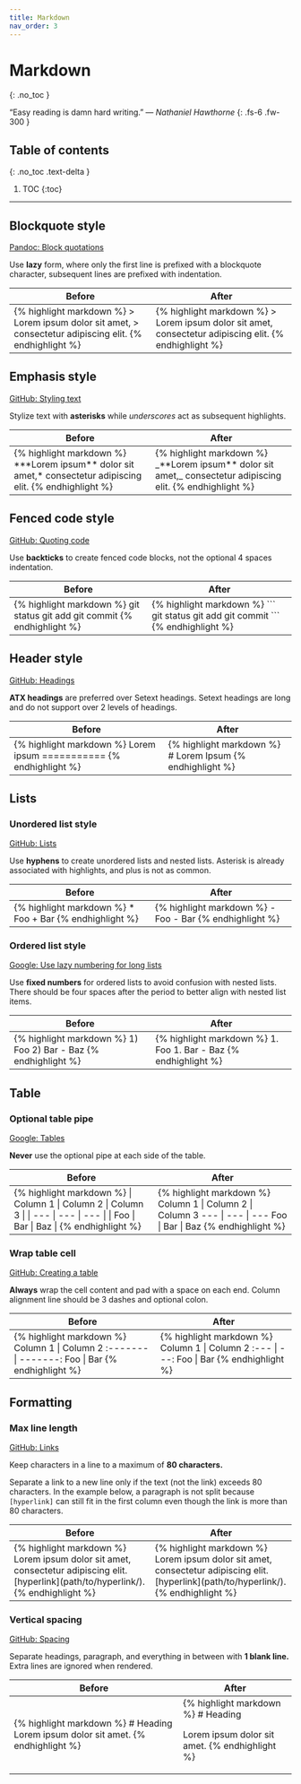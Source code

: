```yaml
---
title: Markdown
nav_order: 3
---
```


# Markdown
{: .no_toc }

&ldquo;Easy reading is damn hard writing.&rdquo;
&mdash; *Nathaniel Hawthorne*
{: .fs-6 .fw-300 }

## Table of contents
{: .no_toc .text-delta }

1. TOC
{:toc}

---

## Blockquote style

<a
  class="label label-pandoc"
  href="https://pandoc.org/chunkedhtml-demo/8.4-block-quotations.html">
  Pandoc: Block quotations
</a>

Use **lazy** form, where only the first line is prefixed with a blockquote
character, subsequent lines are prefixed with indentation.

<div class="code-example" markdown="1">
  <table>
    <thead>
      <tr>
        <th>Before</th>
        <th>After</th>
      </tr>
    </thead>
    <tbody>
      <tr>
        <td>
{% highlight markdown %}
> Lorem ipsum dolor sit amet,
> consectetur adipiscing elit.
{% endhighlight %}
        </td>
        <td>
{% highlight markdown %}
> Lorem ipsum dolor sit amet,
  consectetur adipiscing elit.
{% endhighlight %}
        </td>
      </tr>
    </tbody>
  </table>
</div>

## Emphasis style

<a
  class="label label-github"
  href="https://docs.github.com/en/get-started/writing-on-github/getting-started-with-writing-and-formatting-on-github/basic-writing-and-formatting-syntax/#styling-text">
  GitHub: Styling text
</a>

Stylize text with **asterisks** while *underscores* act as subsequent
highlights.

<div class="code-example" markdown="1">
  <table>
    <thead>
      <tr>
        <th>Before</th>
        <th>After</th>
      </tr>
    </thead>
    <tbody>
      <tr>
        <td>
{% highlight markdown %}
***Lorem ipsum** dolor sit amet,*
consectetur adipiscing elit.
{% endhighlight %}
        </td>
        <td>
{% highlight markdown %}
_**Lorem ipsum** dolor sit amet,_
consectetur adipiscing elit.
{% endhighlight %}
        </td>
      </tr>
    </tbody>
  </table>
</div>

## Fenced code style

<a
  class="label label-github"
  href="https://docs.github.com/en/get-started/writing-on-github/getting-started-with-writing-and-formatting-on-github/basic-writing-and-formatting-syntax/#quoting-code">
  GitHub: Quoting code
</a>

Use **backticks** to create fenced code blocks, not the optional 4 spaces
indentation.

<div class="code-example" markdown="1">
  <table>
    <thead>
      <tr>
        <th>Before</th>
        <th>After</th>
      </tr>
    </thead>
    <tbody>
      <tr>
        <td>
{% highlight markdown %}
    git status
    git add
    git commit
{% endhighlight %}
        </td>
        <td>
{% highlight markdown %}
```
git status
git add
git commit
```
{% endhighlight %}
        </td>
      </tr>
    </tbody>
  </table>
</div>

## Header style

<a
  class="label label-github"
  href="https://docs.github.com/en/get-started/writing-on-github/getting-started-with-writing-and-formatting-on-github/basic-writing-and-formatting-syntax/#headings">
  GitHub: Headings
</a>

**ATX headings** are preferred over Setext headings. Setext headings are long
and do not support over 2 levels of headings.

<div class="code-example" markdown="1">
  <table>
    <thead>
      <tr>
        <th>Before</th>
        <th>After</th>
      </tr>
    </thead>
    <tbody>
      <tr>
        <td>
{% highlight markdown %}
Lorem ipsum
===========
{% endhighlight %}
        </td>
        <td>
{% highlight markdown %}
# Lorem Ipsum
{% endhighlight %}
        </td>
      </tr>
    </tbody>
  </table>
</div>

## Lists

### Unordered list style

<a
  class="label label-github"
  href="https://docs.github.com/en/get-started/writing-on-github/getting-started-with-writing-and-formatting-on-github/basic-writing-and-formatting-syntax/#lists">
  GitHub: Lists
</a>

Use **hyphens** to create unordered lists and nested lists. Asterisk is already
associated with highlights, and plus is not as common.

<div class="code-example" markdown="1">
  <table>
    <thead>
      <tr>
        <th>Before</th>
        <th>After</th>
      </tr>
    </thead>
    <tbody>
      <tr>
        <td>
{% highlight markdown %}
* Foo
+ Bar
{% endhighlight %}
        </td>
        <td>
{% highlight markdown %}
- Foo
- Bar
{% endhighlight %}
        </td>
      </tr>
    </tbody>
  </table>
</div>

### Ordered list style

<a
  class="label label-google"
  href="https://google.github.io/styleguide/docguide/style.html#use-lazy-numbering-for-long-lists">
  Google: Use lazy numbering for long lists
</a>

Use **fixed numbers** for ordered lists to avoid confusion with nested lists.
There should be four spaces after the period to better align with nested list
items.

<div class="code-example" markdown="1">
  <table>
    <thead>
      <tr>
        <th>Before</th>
        <th>After</th>
      </tr>
    </thead>
    <tbody>
      <tr>
        <td>
{% highlight markdown %}
1) Foo
2) Bar
   - Baz
{% endhighlight %}
        </td>
        <td>
{% highlight markdown %}
1.  Foo
1.  Bar
    - Baz
{% endhighlight %}
        </td>
      </tr>
    </tbody>
  </table>
</div>

## Table

### Optional table pipe

<a
  class="label label-google"
  href="https://google.github.io/styleguide/docguide/style.html#tables">
  Google: Tables
</a>

**Never** use the optional pipe at each side of the table.

<div class="code-example" markdown="1">
  <table>
    <thead>
      <tr>
        <th>Before</th>
        <th>After</th>
      </tr>
    </thead>
    <tbody>
      <tr>
        <td>
{% highlight markdown %}
| Column 1 | Column 2 | Column 3 |
| --- | --- | --- |
| Foo | Bar | Baz |
{% endhighlight %}
        </td>
        <td>
{% highlight markdown %}
Column 1 | Column 2 | Column 3
--- | --- | ---
Foo | Bar | Baz
{% endhighlight %}
        </td>
      </tr>
    </tbody>
  </table>
</div>

### Wrap table cell

<a
  class="label label-github"
  href="https://docs.github.com/en/get-started/writing-on-github/working-with-advanced-formatting/organizing-information-with-tables/#creating-a-table">
  GitHub: Creating a table
</a>

**Always** wrap the cell content and pad with a space on each end. Column
alignment line should be 3 dashes and optional colon.

<div class="code-example" markdown="1">
  <table>
    <thead>
      <tr>
        <th>Before</th>
        <th>After</th>
      </tr>
    </thead>
    <tbody>
      <tr>
        <td>
{% highlight markdown %}
Column 1 | Column 2
:------- | -------:
Foo      | Bar
{% endhighlight %}
        </td>
        <td>
{% highlight markdown %}
Column 1 | Column 2
:--- | ---:
Foo | Bar
{% endhighlight %}
        </td>
      </tr>
    </tbody>
  </table>
</div>

## Formatting

### Max line length

<a
  class="label label-github"
  href="https://github.com/google/styleguide/blob/gh-pages/docguide/style.md#links">
  GitHub: Links
</a>

Keep characters in a line to a maximum of **80 characters.**

Separate a link to a new line only if the text (not the link) exceeds 80
characters. In the example below, a paragraph is not split because `[hyperlink]`
can still fit in the first column even though the link is more than 80
characters.

<div class="code-example" markdown="1">
  <table>
    <thead>
      <tr>
        <th>Before</th>
        <th>After</th>
      </tr>
    </thead>
    <tbody>
      <tr>
        <td>
{% highlight markdown %}
Lorem ipsum dolor sit amet, consectetur adipiscing elit.
[hyperlink](path/to/hyperlink/).
{% endhighlight %}
        </td>
        <td>
{% highlight markdown %}
Lorem ipsum dolor sit amet, consectetur adipiscing elit. [hyperlink](path/to/hyperlink/).
{% endhighlight %}
        </td>
      </tr>
    </tbody>
  </table>
</div>

### Vertical spacing

<a
  class="label label-github"
  href="https://github.com/style-guides/Markdown/#spacing">
  GitHub: Spacing
</a>

Separate headings, paragraph, and everything in between with **1 blank line.**
Extra lines are ignored when rendered.

<div class="code-example" markdown="1">
  <table>
    <thead>
      <tr>
        <th>Before</th>
        <th>After</th>
      </tr>
    </thead>
    <tbody>
      <tr>
        <td>
{% highlight markdown %}
# Heading
Lorem ipsum dolor sit amet.
{% endhighlight %}
        </td>
        <td>
{% highlight markdown %}
# Heading

Lorem ipsum dolor sit amet.
{% endhighlight %}
        </td>
      </tr>
    </tbody>
  </table>
</div>
